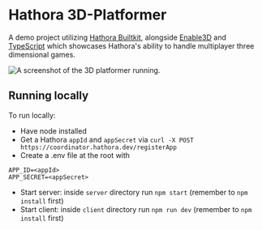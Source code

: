 # Hathora 3D-Platformer

A demo project utilizing [Hathora Builtkit](https://hathora.dev/), alongside [Enable3D](https://enable3d.io/) and [TypeScript](https://www.typescriptlang.org/) which showcases Hathora's ability to handle multiplayer three dimensional games.

![A screenshot of the 3D platformer running.](https://user-images.githubusercontent.com/7004280/205775862-d3e8ec3d-040e-4681-93ef-d86e4d206fdb.png)

## Running locally 

To run locally:

- Have node installed
- Get a Hathora `appId` and `appSecret` via `curl -X POST https://coordinator.hathora.dev/registerApp`
- Create a .env file at the root with
```
APP_ID=<appId>
APP_SECRET=<appSecret>
```
- Start server: inside `server` directory run `npm start` (remember to `npm install` first)
- Start client: inside `client` directory run `npm run dev` (remember to `npm install` first)
